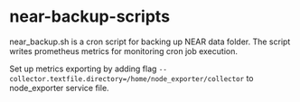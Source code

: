 # near-backup-scripts

near_backup.sh is a cron script for backing up NEAR data folder.
The script writes prometheus metrics for monitoring cron job execution.

Set up metrics exporting by adding flag `--collector.textfile.directory=/home/node_exporter/collector` to node_exporter service file.
